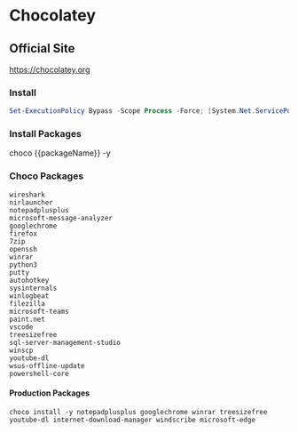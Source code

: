 # Chocolatey
## Official Site
https://chocolatey.org
### Install
```PowerShell
Set-ExecutionPolicy Bypass -Scope Process -Force; [System.Net.ServicePointManager]::SecurityProtocol = [System.Net.ServicePointManager]::SecurityProtocol -bor 3072; iex ((New-Object System.Net.WebClient).DownloadString('https://chocolatey.org/install.ps1'))
```
### Install Packages
choco {{packageName}} -y
### Choco Packages
```
wireshark
nirlauncher
notepadplusplus
microsoft-message-analyzer
googlechrome
firefox
7zip
openssh
winrar
python3
putty
autohotkey
sysinternals
winlogbeat
filezilla
microsoft-teams
paint.net
vscode
treesizefree
sql-server-management-studio
winscp
youtube-dl
wsus-offline-update
powershell-core 
```
#### Production Packages
```
choco install -y notepadplusplus googlechrome winrar treesizefree youtube-dl internet-download-manager windscribe microsoft-edge
```
